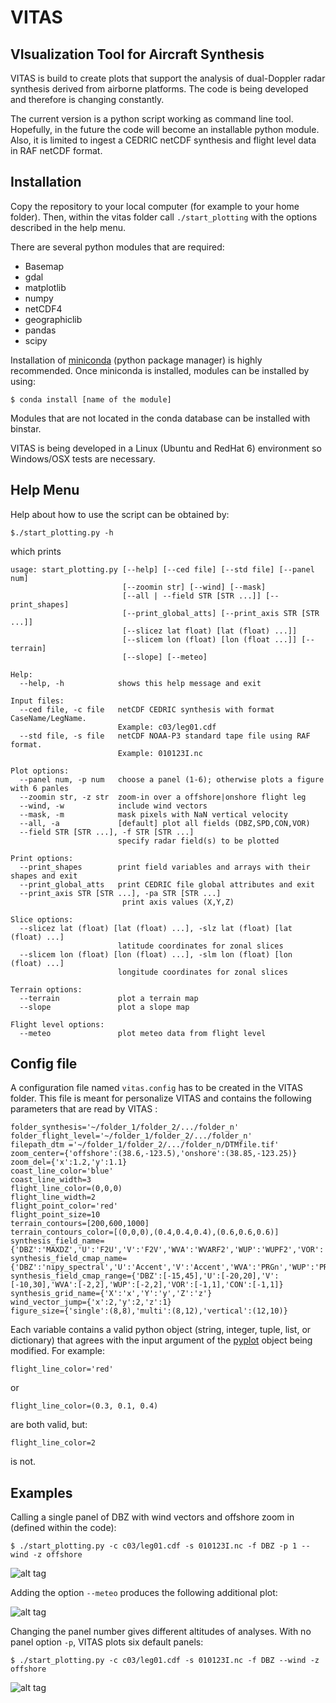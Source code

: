 # VITAS
VIsualization Tool for Aircraft Synthesis
--------------------------------------------

VITAS is build to create plots that support the analysis
of dual-Doppler radar synthesis derived from airborne platforms. The code is being developed and therefore is changing constantly. 

The current version is a python script working as command line tool. Hopefully, in 
the future the code will become an installable python module. Also, it is limited to ingest a CEDRIC netCDF synthesis and flight level data in RAF netCDF format. 

Installation
----------------

Copy the repository to your local computer (for example to your home folder). Then, within the vitas folder call `./start_plotting` with the options described in the help menu.

There are several python modules that are required:

- Basemap
- gdal
- matplotlib
- numpy
- netCDF4
- geographiclib
- pandas
- scipy

Installation of [miniconda](http://conda.pydata.org/miniconda.html) (python package manager) is highly recommended. Once miniconda is installed, modules can be installed by using:

```code
$ conda install [name of the module]
```

Modules that are not located in the conda database can be installed with binstar.

VITAS is being developed in a Linux (Ubuntu and RedHat 6) environment so Windows/OSX tests are necessary.


Help Menu
-----------------

Help about how to use the script can be obtained by:

```code
$./start_plotting.py -h
```
which prints
```code
usage: start_plotting.py [--help] [--ced file] [--std file] [--panel num]
                         [--zoomin str] [--wind] [--mask]
                         [--all | --field STR [STR ...]] [--print_shapes]
                         [--print_global_atts] [--print_axis STR [STR ...]]
                         [--slicez lat float) [lat (float) ...]]
                         [--slicem lon (float) [lon (float ...]] [--terrain]
                         [--slope] [--meteo]

Help:
  --help, -h            shows this help message and exit

Input files:
  --ced file, -c file   netCDF CEDRIC synthesis with format CaseName/LegName.
                        Example: c03/leg01.cdf
  --std file, -s file   netCDF NOAA-P3 standard tape file using RAF format.
                        Example: 010123I.nc

Plot options:
  --panel num, -p num   choose a panel (1-6); otherwise plots a figure with 6 panles
  --zoomin str, -z str  zoom-in over a offshore|onshore flight leg
  --wind, -w            include wind vectors
  --mask, -m            mask pixels with NaN vertical velocity 
  --all, -a             [default] plot all fields (DBZ,SPD,CON,VOR)
  --field STR [STR ...], -f STR [STR ...]
                        specify radar field(s) to be plotted

Print options:
  --print_shapes        print field variables and arrays with their shapes and exit
  --print_global_atts   print CEDRIC file global attributes and exit
  --print_axis STR [STR ...], -pa STR [STR ...]
                         print axis values (X,Y,Z)

Slice options:
  --slicez lat (float) [lat (float) ...], -slz lat (float) [lat (float) ...]
                        latitude coordinates for zonal slices
  --slicem lon (float) [lon (float) ...], -slm lon (float) [lon (float) ...]
                        longitude coordinates for zonal slices

Terrain options:
  --terrain             plot a terrain map
  --slope               plot a slope map

Flight level options:
  --meteo               plot meteo data from flight level

```
Config file
--------

A configuration file named `vitas.config` has to be created in the VITAS folder. This file is meant for personalize VITAS and contains the following parameters that are read by VITAS :

```code
folder_synthesis='~/folder_1/folder_2/.../folder_n'
folder_flight_level='~/folder_1/folder_2/.../folder_n'
filepath_dtm ='~/folder_1/folder_2/.../folder_n/DTMfile.tif'
zoom_center={'offshore':(38.6,-123.5),'onshore':(38.85,-123.25)}
zoom_del={'x':1.2,'y':1.1}
coast_line_color='blue'
coast_line_width=3
flight_line_color=(0,0,0)
flight_line_width=2
flight_point_color='red'
flight_point_size=10
terrain_contours=[200,600,1000]
terrain_contours_color=[(0,0,0),(0.4,0.4,0.4),(0.6,0.6,0.6)]
synthesis_field_name={'DBZ':'MAXDZ','U':'F2U','V':'F2V','WVA':'WVARF2','WUP':'WUPF2','VOR':'VORT2','CON':'CONM2'}
synthesis_field_cmap_name={'DBZ':'nipy_spectral','U':'Accent','V':'Accent','WVA':'PRGn','WUP':'PRGn','VOR':'PuOr','CON':'RdBu_r'}
synthesis_field_cmap_range={'DBZ':[-15,45],'U':[-20,20],'V':[-10,30],'WVA':[-2,2],'WUP':[-2,2],'VOR':[-1,1],'CON':[-1,1]}
synthesis_grid_name={'X':'x','Y':'y','Z':'z'}
wind_vector_jump={'x':2,'y':2,'z':1}
figure_size={'single':(8,8),'multi':(8,12),'vertical':(12,10)}
```
Each variable contains a valid python object (string, integer, tuple, list, or dictionary) that agrees with the input argument of the [pyplot](http://matplotlib.org/api/pyplot_api.html) object being modified. For example:

```code
flight_line_color='red'
```
or 
```code
flight_line_color=(0.3, 0.1, 0.4)
```
are both valid, but:

```code
flight_line_color=2
```

is not.


Examples
--------

Calling a single panel of DBZ with wind vectors and offshore zoom in (defined within the code):

```code
$ ./start_plotting.py -c c03/leg01.cdf -s 010123I.nc -f DBZ -p 1 --wind -z offshore
```
![alt tag](https://github.com/rvalenzuelar/vitas/blob/master/figure_example1.png)

Adding the option `--meteo` produces the following additional plot:

![alt tag](https://github.com/rvalenzuelar/vitas/blob/master/figure_example2.png)

Changing the panel number gives different altitudes of analyses. With no panel option `-p`, VITAS plots six default panels:

```code
$ ./start_plotting.py -c c03/leg01.cdf -s 010123I.nc -f DBZ --wind -z offshore
```
![alt tag](https://github.com/rvalenzuelar/vitas/blob/master/figure_example3.png)

